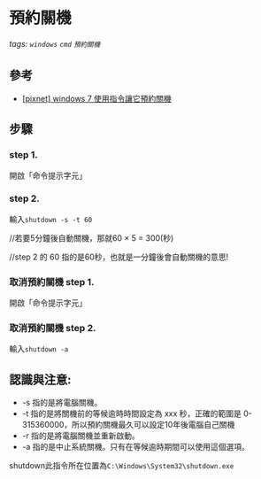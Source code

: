 # 預約關機
###### tags: `windows` `cmd` `預約關機`
## 參考
  - [[pixnet] windows 7 使用指令讓它預約關機](http://dreamtails.pixnet.net/blog/post/26178309-windows-7-使用指令讓它預約關機!)

## 步驟
### step 1.

開啟「命令提示字元」

### step 2.

輸入`shutdown -s -t 60`

//若要5分鐘後自動關機，那就60 × 5 = 300(秒)

//step 2 的 60 指的是60秒，也就是一分鐘後會自動關機的意思!

### 取消預約關機 step 1.

開啟「命令提示字元」

### 取消預約關機 step 2.

輸入`shutdown -a`

## 認識與注意: 
 - -s 指的是將電腦關機。
 - -t 指的是將關機前的等候逾時時間設定為 xxx 秒，正確的範圍是 0-315360000，所以預約關機最久可以設定10年後電腦自己關機
 - -r 指的是將電腦關機並重新啟動。
 - -a 指的是中止系統關機。只有在等候逾時期間可以使用這個選項。

shutdown此指令所在位置為`C:\Windows\System32\shutdown.exe`